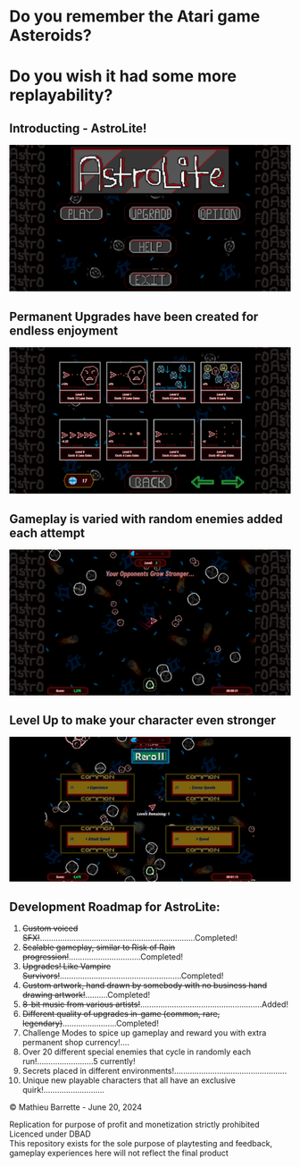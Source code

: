 # Do you remember the Atari game Asteroids?
# Do you wish it had some more replayability?

## Introducting - **AstroLite!** 
![image](Images/menu.png)


## Permanent Upgrades have been created for endless enjoyment
![image](Images/shop.png)


## Gameplay is varied with random enemies added each attempt
![image](Images/gameplay.png)


## Level Up to make your character even stronger
![image](Images/upgrades.png)


## Development Roadmap for AstroLite:
1.  ~~Custom voiced SFX!~~.....................................................................Completed!
2.  ~~Scalable gameplay, similar to Risk of Rain progression!~~................................Completed!
3.  ~~Upgrades! Like Vampire Survivors!~~......................................................Completed!
4.  ~~Custom artwork, hand drawn by somebody with no business hand drawing artwork!~~..........Completed!
5.  ~~8-bit music from various artists!~~......................................................Added!
6.  ~~Different quality of upgrades in-game (common, rare, legendary)~~........................Completed!
7.  Challenge Modes to spice up gameplay and reward you with extra permanent shop currency!....
8.  Over 20 different special enemies that cycle in randomly each run!.........................5 currently!
9.  Secrets placed in different environments!..................................................
10. Unique new playable characters that all have an exclusive quirk!...........................


    
© Mathieu Barrette - June 20, 2024

Replication for purpose of profit and monetization strictly prohibited<br />
Licenced under DBAD<br />
This repository exists for the sole purpose of playtesting and feedback, gameplay
experiences here will not reflect the final product
